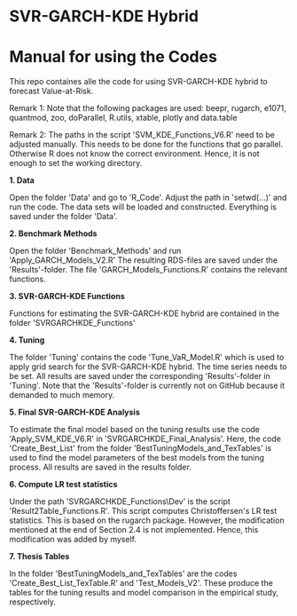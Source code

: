 # **SVR-GARCH-KDE Hybrid**

# Manual for using the Codes

This repo containes alle the code for using SVR-GARCH-KDE hybrid to forecast Value-at-Risk.

Remark 1: Note that the following packages are used:
beepr, rugarch, e1071, quantmod, zoo, doParallel, R.utils, xtable, plotly
and data.table

Remark 2: The paths in the script 'SVM_KDE_Functions_V6.R' need to be adjusted
manually. This needs to be done for the functions that go parallel. Otherwise
R does not know the correct environment. Hence, it is not enough to set the
working directory.

**1. Data**

Open the folder 'Data' and go to 'R_Code'. Adjust the path in 'setwd(...)' and
run the code. The data sets will be loaded and constructed. Everything is saved
under the folder 'Data'.

**2. Benchmark Methods**

Open the folder 'Benchmark_Methods' and run 'Apply_GARCH_Models_V2.R'
The resulting RDS-files are saved under the 'Results'-folder.
The file 'GARCH_Models_Functions.R' contains the relevant functions.

**3. SVR-GARCH-KDE Functions**

Functions for estimating the SVR-GARCH-KDE hybrid are contained in the folder 
'SVRGARCHKDE_Functions'

**4. Tuning**

The folder 'Tuning' contains the code 'Tune_VaR_Model.R' which is used to apply
grid search for the SVR-GARCH-KDE hybrid. The time series needs to be set. All
results are saved under the corresponding 'Results'-folder in 'Tuning'. Note 
that the 'Results'-folder is currently not on GitHub because it demanded to 
much memory.

**5. Final SVR-GARCH-KDE Analysis**

To estimate the final model based on the tuning results use the code 'Apply_SVM_KDE_V6.R'
in 'SVRGARCHKDE_Final_Analysis'. Here, the code 'Create_Best_List' from the folder 
'BestTuningModels_and_TexTables' is used to find the model parameters of the best
models from the tuning process. All results are saved in the results folder.

**6. Compute LR test statistics**

Under the path 'SVRGARCHKDE_Functions\Dev' is the script 'Result2Table_Functions.R'.
This script computes Christoffersen's LR test statistics. This is based on the
rugarch package. However, the modification mentioned at the 
end of Section 2.4 is not implemented. Hence, this modification was added by myself.

**7. Thesis Tables**

In the folder 'BestTuningModels_and_TexTables' are the codes 'Create_Best_List_TexTable.R'
and 'Test_Models_V2'. These produce the tables for the tuning results and model
comparison in the empirical study, respectively. 
